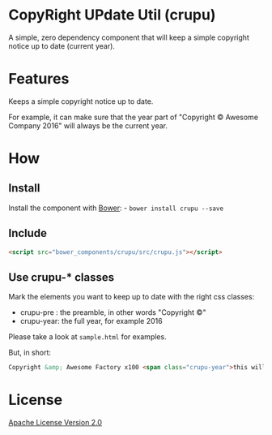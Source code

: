# CopyRight UPdate Util (crupu)
A simple, zero dependency component that will keep a simple copyright notice up to date (current year).

# Features
Keeps a simple copyright notice up to date.

For example, it can make sure that the year part of "Copyright &copy; Awesome Company 2016"
will always be the current year.

# How
## Install
Install the component with [Bower](https://bower.io): - `bower install crupu --save`

## Include
```html
<script src="bower_components/crupu/src/crupu.js"></script>
```

## Use crupu-* classes
Mark the elements you want to keep up to date with the right css classes:

- crupu-pre : the preamble, in other words "Copyright &copy;"
- crupu-year: the full year, for example 2016

Please take a look at `sample.html` for examples.

But, in short:
```html
Copyright &amp; Awesome Factory x100 <span class="crupu-year">this will be replaced</span>
```

# License
[Apache License Version 2.0](http://www.apache.org/licenses/LICENSE-2.0)
